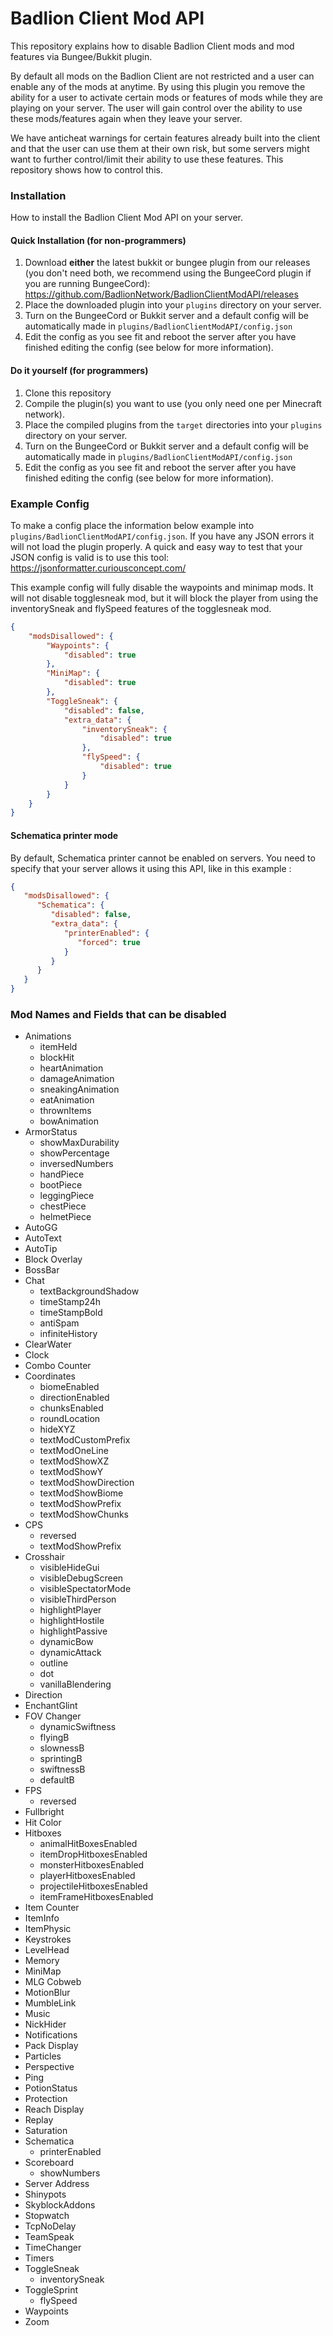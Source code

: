 # Badlion Client Mod API

This repository explains how to disable Badlion Client mods and mod features via Bungee/Bukkit plugin.

By default all mods on the Badlion Client are not restricted and a user can enable any of the mods at anytime. By using this plugin you remove the ability for a user to activate certain mods or features of mods while they are playing on your server. The user will gain control over the ability to use these mods/features again when they leave your server.

We have anticheat warnings for certain features already built into the client and that the user can use them at their own risk, but some servers might want to further control/limit their ability to use these features. This repository shows how to control this.

### Installation

How to install the Badlion Client Mod API on your server.

#### Quick Installation (for non-programmers)

1. Download **either** the latest bukkit or bungee plugin from our releases (you don't need both, we recommend using the BungeeCord plugin if you are running BungeeCord): https://github.com/BadlionNetwork/BadlionClientModAPI/releases
2. Place the downloaded plugin into your `plugins` directory on your server.
3. Turn on the BungeeCord or Bukkit server and a default config will be automatically made in `plugins/BadlionClientModAPI/config.json`
4. Edit the config as you see fit and reboot the server after you have finished editing the config (see below for more information).

#### Do it yourself (for programmers)

1. Clone this repository
2. Compile the plugin(s) you want to use (you only need one per Minecraft network).
2. Place the compiled plugins from the `target` directories into your `plugins` directory on your server.
3. Turn on the BungeeCord or Bukkit server and a default config will be automatically made in `plugins/BadlionClientModAPI/config.json`
4. Edit the config as you see fit and reboot the server after you have finished editing the config (see below for more information).

### Example Config

To make a config place the information below example into `plugins/BadlionClientModAPI/config.json`. If you have any JSON errors it will not load the plugin properly. A quick and easy way to test that your JSON config is valid is to use this tool: https://jsonformatter.curiousconcept.com/

This example config will fully disable the waypoints and minimap mods. It will not disable togglesneak mod, but it will block the player from using the inventorySneak and flySpeed features of the togglesneak mod.

```json
{
	"modsDisallowed": {
		"Waypoints": {
			"disabled": true
		},
		"MiniMap": {
			"disabled": true
		},
		"ToggleSneak": {
			"disabled": false,
			"extra_data": {
				"inventorySneak": {
					"disabled": true
				},
				"flySpeed": {
					"disabled": true
				}
			}
		}
	}
}
```

#### Schematica printer mode

By default, Schematica printer cannot be enabled on servers.
You need to specify that your server allows it using this API, like in this example :

```json
{  
   "modsDisallowed": {  
      "Schematica": {  
         "disabled": false,
         "extra_data": {  
            "printerEnabled": {  
               "forced": true
            }
         }
      }
   }
}
```

### Mod Names and Fields that can be disabled

+ Animations
    + itemHeld
    + blockHit
    + heartAnimation
    + damageAnimation
    + sneakingAnimation
    + eatAnimation
    + thrownItems
    + bowAnimation
+ ArmorStatus
    + showMaxDurability
    + showPercentage
    + inversedNumbers
    + handPiece
    + bootPiece
    + leggingPiece
    + chestPiece
    + helmetPiece
+ AutoGG
+ AutoText
+ AutoTip
+ Block Overlay
+ BossBar
+ Chat
    + textBackgroundShadow
    + timeStamp24h
    + timeStampBold
    + antiSpam
    + infiniteHistory
+ ClearWater
+ Clock
+ Combo Counter
+ Coordinates
    + biomeEnabled
    + directionEnabled
    + chunksEnabled
    + roundLocation
    + hideXYZ
    + textModCustomPrefix
    + textModOneLine
    + textModShowXZ
    + textModShowY
    + textModShowDirection
    + textModShowBiome
    + textModShowPrefix
    + textModShowChunks
+ CPS
    + reversed
    + textModShowPrefix
+ Crosshair
    + visibleHideGui
    + visibleDebugScreen
    + visibleSpectatorMode
    + visibleThirdPerson
    + highlightPlayer
    + highlightHostile
    + highlightPassive
    + dynamicBow
    + dynamicAttack
    + outline
    + dot
    + vanillaBlendering
+ Direction
+ EnchantGlint
+ FOV Changer
    + dynamicSwiftness
    + flyingB
    + slownessB
    + sprintingB
    + swiftnessB
    + defaultB
+ FPS
    + reversed
+ Fullbright
+ Hit Color
+ Hitboxes
    + animalHitBoxesEnabled
    + itemDropHitboxesEnabled
    + monsterHitboxesEnabled
    + playerHitboxesEnabled
    + projectileHitboxesEnabled
    + itemFrameHitboxesEnabled
+ Item Counter
+ ItemInfo
+ ItemPhysic
+ Keystrokes
+ LevelHead
+ Memory
+ MiniMap
+ MLG Cobweb
+ MotionBlur
+ MumbleLink
+ Music
+ NickHider
+ Notifications
+ Pack Display
+ Particles
+ Perspective
+ Ping
+ PotionStatus
+ Protection
+ Reach Display
+ Replay
+ Saturation
+ Schematica
    + printerEnabled
+ Scoreboard
    + showNumbers
+ Server Address
+ Shinypots
+ SkyblockAddons
+ Stopwatch
+ TcpNoDelay
+ TeamSpeak
+ TimeChanger
+ Timers
+ ToggleSneak
    + inventorySneak
+ ToggleSprint
    + flySpeed
+ Waypoints
+ Zoom
